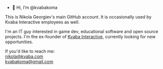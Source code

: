 - 👋 Hi, I’m @kvabakoma

This is Nikola Georgiev's main GitHub account. It is occasionally used by Kvaba Interactive employees as well. 

I'm an IT guy interested in game dev, educational software and open source projects. I'm the ex-founder of [Kvaba Interactive](https://kvaba.com), currently looking for new opportunities.

If you'd like to reach me:  
[nikola@kvaba.com](mailto:nikola@kvaba.com)  
[kvabakoma@gmail.com](mailto:kvabakoma@gmail.com)


<!---
kvabakoma/kvabakoma is a ✨ special ✨ repository because its `README.md` (this file) appears on your GitHub profile.
You can click the Preview link to take a look at your changes.
--->
